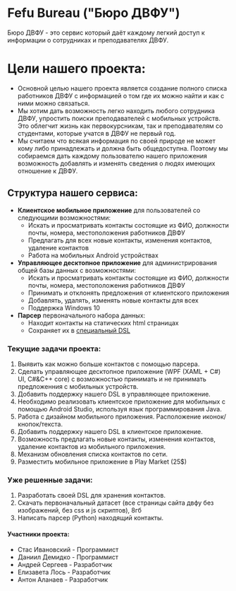 # Fefu Bureau ("Бюро ДВФУ")
Бюро ДВФУ - это сервис который даёт каждому легкий доступ к информации о сотрудниках и преподавателях ДВФУ.
# Цели нашего проекта:
  * Основной целью нашего проекта является создание полного списка работников ДВФУ с информацией о том где их можно найти и как с ними можно связаться.
  * Мы хотим дать возможность легко находить любого сотрудника ДВФУ, упростить поиски преподавателей с мобильных устройств. 
    Это облегчит жизнь как первокурсникам, так и преподавателям со студентами, которые учатся в ДВФУ не первый год.
  * Мы считаем что всякая информация по своей природе не может кому либо принадлежать и должна быть общедоступна. 
    Поэтому мы собираемся дать каждому пользователю нашего приложения возможность добавлять и изменять сведения о людях имеющих отношение к ДВФУ.
## Структура нашего сервиса:
  * **Клиентское мобильное приложение** для пользователей со следующими возможностями:
    - Искать и просматривать контакты состоящие из ФИО, должности почты, номера, местоположения работников ДВФУ
    - Предлагать для всех новые контакты, изменения контактов, удаление контактов
    - Работа на мобильных Android устройствах 
  * **Управляющее десктопное приложение** для администрирования общей базы данных с возможностями:
    - Искать и просматривать контакты состоящие из ФИО, должности почты, номера, местоположения работников ДВФУ
    - Принимать и отклонять предложения от клиентского приложения
    - Добавлять, удалять, изменять новые контакты для всех
    - Поддержка Windows 10
  * **Парсер** первоначального набора данных:
    - Находит контакты на статических html страницах
    - Сохраняет их в [специальный DSL](https://github.com/demidko/FefuBureau/blob/master/DSL/Example)
### Текущие задачи проекта:
  1. Выявить как можно больше контактов с помощью парсера.
  2. Сделать управляющее десктопное приложение (WPF (XAML + C#) UI, C#&C++ core) с возможностью принимать и не принимать предложенния с мобильных устройств.
  3. Добавить поддержку нашего DSL в управляющее приложение.
  4. Необходимо реализовать клиентское приложение для мобильных с помощью Android Studio, используя язык программирования Java.
  5. Работа с дизайном мобильного приложения. Расположение иконок/кнопок/текста.
  6. Добавить поддержку нашего DSL в клиентское приложение.
  7. Возможность предлагать новые контакты, изменения контактов, удаление контактов из мобильного приложения.
  8. Механизм обновления списка контактов по сети.
  9. Разместить мобильное приложение в Play Market (25$)
### Уже решенные задачи:
  1. Разработать своей DSL для хранения контактов.
  2. Скачать первоначальный датасет (все страницы сайта двфу без изображений, без css и js скриптов), 8гб
  3. Написать парсер (Python) находящий контакты.
#### Участники проекта:
  * Стас Ивановский - Программист
  * Даниил Демидко  - Программист
  * Андрей Сергеев  - Разработчик
  * Елизавета Лось  - Разработчик
  * Антон Аланаев   - Разработчик
  
